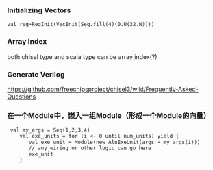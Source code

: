 
### Initializing Vectors
```
val reg=RegInit(VecInit(Seq.fill(4)(0.U(32.W))))
```

### Array Index

both chisel type and scala type can be array index(?)

### Generate Verilog

https://github.com/freechipsproject/chisel3/wiki/Frequently-Asked-Questions

### 在一个Module中，嵌入一组Module（形成一个Module的向量）
```
 val my_args = Seq(1,2,3,4)
    val exe_units = for (i <- 0 until num_units) yield {
       val exe_unit = Module(new AluExeUnit(args = my_args(i)))
       // any wiring or other logic can go here
       exe_unit
    }
   ```
